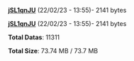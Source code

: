 [**jSL1qnJU**](/data/jSL1qnJU.txt) (22/02/23 - 13:55)- 2141 bytes

[**jSL1qnJU**](/data/jSL1qnJU.txt) (22/02/23 - 13:55)- 2141 bytes

**Total Datas**: 11311

**Total Size**: 73.74 MB / 73.7 MB